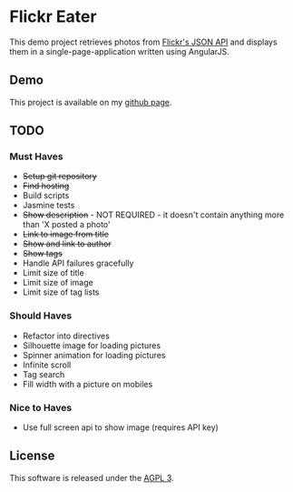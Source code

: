 # Flickr Eater

This demo project retrieves photos from [Flickr's JSON API](https://api.flickr.com/services/feeds/photos_public.gne?format=json)
and displays them in a single-page-application written using AngularJS.

## Demo

This project is available on my [github page](https://djbeaumont.github.io/flickr-eater/).

## TODO

### Must Haves

* ~~Setup git repository~~
* ~~Find hosting~~
* Build scripts
* Jasmine tests
* ~~Show description~~ - NOT REQUIRED - it doesn't contain anything more than 'X posted a photo'
* ~~Link to image from title~~
* ~~Show and link to author~~
* ~~Show tags~~
* Handle API failures gracefully
* Limit size of title
* Limit size of image
* Limit size of tag lists

### Should Haves

* Refactor into directives
* Silhouette image for loading pictures
* Spinner animation for loading pictures
* Infinite scroll
* Tag search
* Fill width with a picture on mobiles

### Nice to Haves

* Use full screen api to show image (requires API key)

## License

This software is released under the [AGPL 3](http://www.gnu.org/licenses/agpl-3.0.en.html).
